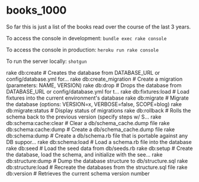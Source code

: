 # books_1000

So far this is just a list of the books read over the course of the last 3 years.

To access the console in development:
`bundle exec rake console`

To access the console in production:
`heroku run rake console`

To run the server locally:
`shotgun`

rake db:create # Creates the database from DATABASE_URL or config/database.yml for...
rake db:create_migration # Create a migration (parameters: NAME, VERSION)
rake db:drop # Drops the database from DATABASE_URL or config/database.yml for t...
rake db:fixtures:load # Load fixtures into the current environment's database
rake db:migrate # Migrate the database (options: VERSION=x, VERBOSE=false, SCOPE=blog)
rake db:migrate:status # Display status of migrations
rake db:rollback # Rolls the schema back to the previous version (specify steps w/ S...
rake db:schema:cache:clear # Clear a db/schema_cache.dump file
rake db:schema:cache:dump # Create a db/schema_cache.dump file
rake db:schema:dump # Create a db/schema.rb file that is portable against any DB suppor...
rake db:schema:load # Load a schema.rb file into the database
rake db:seed # Load the seed data from db/seeds.rb
rake db:setup # Create the database, load the schema, and initialize with the see...
rake db:structure:dump # Dump the database structure to db/structure.sql
rake db:structure:load # Recreate the databases from the structure.sql file
rake db:version # Retrieves the current schema version number

